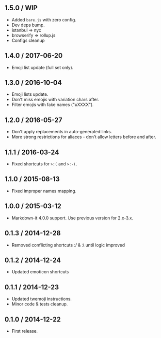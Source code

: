 1.5.0 / WIP
------------------

- Added `bare.js` with zero config.
- Dev deps bump.
- istanbul => nyc
- browserify => rollup.js
- Configs cleanup


1.4.0 / 2017-06-20
------------------

- Emoji list update (full set only).


1.3.0 / 2016-10-04
------------------

- Emoji lists update.
- Don't miss emojis with variation chars after.
- Filter emojis with fake names ("uXXXX").


1.2.0 / 2016-05-27
------------------

- Don't apply replacements in auto-generated links.
- More strong restrictions for aliaces - don't allow letters before and after.


1.1.1 / 2016-03-24
------------------

- Fixed shortcuts for `>:(` and `>:-(`.


1.1.0 / 2015-08-13
------------------

- Fixed improper names mapping.


1.0.0 / 2015-03-12
------------------

- Markdown-it 4.0.0 support. Use previous version for 2.x-3.x.


0.1.3 / 2014-12-28
------------------

- Removed conflicting shortcuts :/ & :\ until logic improved


0.1.2 / 2014-12-24
------------------

- Updated emoticon shortcuts


0.1.1 / 2014-12-23
------------------

- Updated twemoji instructions.
- Minor code & tests cleanup.


0.1.0 / 2014-12-22
------------------

- First release.
